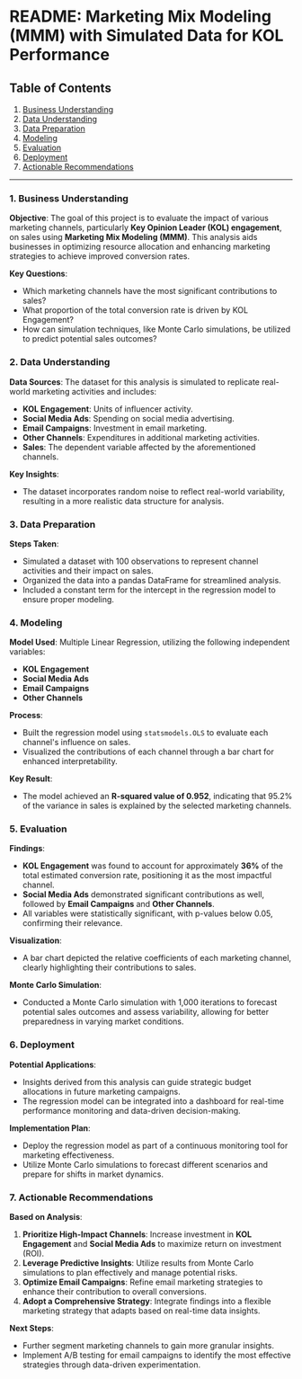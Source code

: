 # README: Marketing Mix Modeling (MMM) with Simulated Data for KOL Performance

## Table of Contents
1. [Business Understanding](#business-understanding)
2. [Data Understanding](#data-understanding)
3. [Data Preparation](#data-preparation)
4. [Modeling](#modeling)
5. [Evaluation](#evaluation)
6. [Deployment](#deployment)
7. [Actionable Recommendations](#actionable-recommendations)

---

### 1. Business Understanding
**Objective**: The goal of this project is to evaluate the impact of various marketing channels, particularly **Key Opinion Leader (KOL) engagement**, on sales using **Marketing Mix Modeling (MMM)**. This analysis aids businesses in optimizing resource allocation and enhancing marketing strategies to achieve improved conversion rates.

**Key Questions**:
- Which marketing channels have the most significant contributions to sales?
- What proportion of the total conversion rate is driven by KOL Engagement?
- How can simulation techniques, like Monte Carlo simulations, be utilized to predict potential sales outcomes?

### 2. Data Understanding
**Data Sources**: The dataset for this analysis is simulated to replicate real-world marketing activities and includes:
- **KOL Engagement**: Units of influencer activity.
- **Social Media Ads**: Spending on social media advertising.
- **Email Campaigns**: Investment in email marketing.
- **Other Channels**: Expenditures in additional marketing activities.
- **Sales**: The dependent variable affected by the aforementioned channels.

**Key Insights**:
- The dataset incorporates random noise to reflect real-world variability, resulting in a more realistic data structure for analysis.

### 3. Data Preparation
**Steps Taken**:
- Simulated a dataset with 100 observations to represent channel activities and their impact on sales.
- Organized the data into a pandas DataFrame for streamlined analysis.
- Included a constant term for the intercept in the regression model to ensure proper modeling.

### 4. Modeling
**Model Used**: Multiple Linear Regression, utilizing the following independent variables:
- **KOL Engagement**
- **Social Media Ads**
- **Email Campaigns**
- **Other Channels**

**Process**:
- Built the regression model using `statsmodels.OLS` to evaluate each channel's influence on sales.
- Visualized the contributions of each channel through a bar chart for enhanced interpretability.

**Key Result**:
- The model achieved an **R-squared value of 0.952**, indicating that 95.2% of the variance in sales is explained by the selected marketing channels.

### 5. Evaluation
**Findings**:
- **KOL Engagement** was found to account for approximately **36%** of the total estimated conversion rate, positioning it as the most impactful channel.
- **Social Media Ads** demonstrated significant contributions as well, followed by **Email Campaigns** and **Other Channels**.
- All variables were statistically significant, with p-values below 0.05, confirming their relevance.

**Visualization**:
- A bar chart depicted the relative coefficients of each marketing channel, clearly highlighting their contributions to sales.

**Monte Carlo Simulation**:
- Conducted a Monte Carlo simulation with 1,000 iterations to forecast potential sales outcomes and assess variability, allowing for better preparedness in varying market conditions.

### 6. Deployment
**Potential Applications**:
- Insights derived from this analysis can guide strategic budget allocations in future marketing campaigns.
- The regression model can be integrated into a dashboard for real-time performance monitoring and data-driven decision-making.

**Implementation Plan**:
- Deploy the regression model as part of a continuous monitoring tool for marketing effectiveness.
- Utilize Monte Carlo simulations to forecast different scenarios and prepare for shifts in market dynamics.

### 7. Actionable Recommendations
**Based on Analysis**:
1. **Prioritize High-Impact Channels**: Increase investment in **KOL Engagement** and **Social Media Ads** to maximize return on investment (ROI).
2. **Leverage Predictive Insights**: Utilize results from Monte Carlo simulations to plan effectively and manage potential risks.
3. **Optimize Email Campaigns**: Refine email marketing strategies to enhance their contribution to overall conversions.
4. **Adopt a Comprehensive Strategy**: Integrate findings into a flexible marketing strategy that adapts based on real-time data insights.

**Next Steps**:
- Further segment marketing channels to gain more granular insights.
- Implement A/B testing for email campaigns to identify the most effective strategies through data-driven experimentation.
